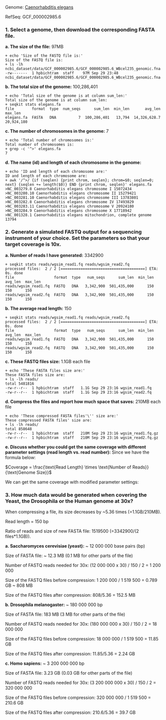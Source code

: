 Genome: [Caenorhabditis elegans](https://www.ncbi.nlm.nih.gov/datasets/taxonomy/6239/)

RefSeq:  GCF_000002985.6

### 1. Select a genome, then download the corresponding FASTA file.


**a. The size of the file:** 97MB

```
+ echo 'Size of the FASTQ file is:'
Size of the FASTQ file is:
+ ls -lh ncbi_dataset/data/GCF_000002985.6/GCF_000002985.6_WBcel235_genomic.fna
-rw-------  1 hpbichtram  staff    97M Sep 29 23:48 ncbi_dataset/data/GCF_000002985.6/GCF_000002985.6_WBcel235_genomic.fna
```

**b. The total size of the genome:** 100,286,401

```
+ echo 'Total size of the genome is at column sum_len:'
Total size of the genome is at column sum_len:
+ seqkit stats elegans.fa
file        format  type  num_seqs      sum_len  min_len       avg_len     max_len
elegans.fa  FASTA   DNA          7  100,286,401   13,794  14,326,628.7  20,924,180
```

**c. The number of chromosomes in the genome:** 7

```
+ echo 'Total number of chromosomes is:'
Total number of chromosomes is:
+ grep -c '^>' elegans.fa
7
```

**d. The name (id) and length of each chromosome in the genome:**

```
+ echo 'ID and length of each chromosome are:'
ID and length of each chromosome are:
+ awk '/^>/ {if (seqlen) {print chrom, seqlen}; chrom=$0; seqlen=0; next} {seqlen += length($0)} END {print chrom, seqlen}' elegans.fa
>NC_003279.8 Caenorhabditis elegans chromosome I 15072434
>NC_003280.10 Caenorhabditis elegans chromosome II 15279421
>NC_003281.10 Caenorhabditis elegans chromosome III 13783801
>NC_003282.8 Caenorhabditis elegans chromosome IV 17493829
>NC_003283.11 Caenorhabditis elegans chromosome V 20924180
>NC_003284.9 Caenorhabditis elegans chromosome X 17718942
>NC_001328.1 Caenorhabditis elegans mitochondrion, complete genome 13794
```

### 2. Generate a simulated FASTQ output for a sequencing instrument of your choice.  Set the parameters so that your target coverage is 10x.

**a. Number of reads I have generated:** 3342900

```
+ seqkit stats reads/wgsim_read1.fq reads/wgsim_read2.fq
processed files:  2 / 2 [======================================] ETA: 0s. done
file                  format  type   num_seqs      sum_len  min_len  avg_len  max_len
reads/wgsim_read1.fq  FASTQ   DNA   3,342,900  501,435,000      150      150      150
reads/wgsim_read2.fq  FASTQ   DNA   3,342,900  501,435,000      150      150      150
```

**b. The average read length:** 150

```
+ seqkit stats reads/wgsim_read1.fq reads/wgsim_read2.fq
processed files:  2 / 2 [======================================] ETA: 0s. done
file                  format  type   num_seqs      sum_len  min_len  avg_len  max_len
reads/wgsim_read1.fq  FASTQ   DNA   3,342,900  501,435,000      150      150      150
reads/wgsim_read2.fq  FASTQ   DNA   3,342,900  501,435,000      150      150      150
```

**c. These FASTQ files size:** 1.1GB each file

```
+ echo 'These FASTA files size are:'
These FASTA files size are:
+ ls -lh reads/
total 5481816
-rw-r--r--  1 hpbichtram  staff   1.1G Sep 29 23:16 wgsim_read1.fq
-rw-r--r--  1 hpbichtram  staff   1.1G Sep 29 23:16 wgsim_read2.fq
```

**d. Compress the files and report how much space that saves:** 210MB each file

```
+ echo 'These compressed FASTA files'\'' size are:'
These compressed FASTA files' size are:
+ ls -lh reads/
total 858648
-rw-r--r--  1 hpbichtram  staff   210M Sep 29 23:16 wgsim_read1.fq.gz
-rw-r--r--  1 hpbichtram  staff   210M Sep 29 23:16 wgsim_read2.fq.gz
```

**e. Discuss whether you could get the same coverage with different parameter settings (read length vs. read number):**
Since we have the formula below:

$Coverage = \frac{\text{Read Length} \times \text{Number of Reads}}{\text{Genome Size}}$

We can get the same coverage with modified parameter settings:


### 3. How much data would be generated when covering the Yeast,  the Drosophila or the Human genome at 30x?

When compressing a file, its size decreases by ~5.36 times (=1.1GB/210MB).

Read length = 150 bp 

Ratio of reads and size of new FASTA file: 1519500 (=3342900/(2 files*1.1GB)).

**a. Saccharomyces cerevisiae (yeast):** ~ 12 000 000 base pairs (bp)

Size of FASTA file: ~ 12.3 MB (0.1 MB for other parts of the file)

Number of FASTQ reads needed for 30x: 
(12 000 000 x 30) / 150 / 2 = 1 200 000

Size of the FASTQ files before compression: 
1 200 000 / 1 519 500 = 0.789 GB ~ 808 MB

Size of the FASTQ files after compression:
808/5.36 = 152.5 MB

**b. Drosophila melanogaster:** ~ 180 000 000 bp

Size of FASTA file: 183 MB (3 MB for other parts of the file)

Number of FASTQ reads needed for 30x: 
(180 000 000 x 30) / 150 / 2 = 18 000 000

Size of the FASTQ files before compression:
18 000 000 / 1 519 500 = 11.85 GB

Size of the FASTQ files after compression:
11.85/5.36 = 2.24 GB

**c. Homo sapiens:** ~ 3 200 000 000 bp

Size of FASTA file: 3.23 GB (0.03 GB for other parts of the file)

Number of FASTQ reads needed for 30x: 
(3 200 000 000 x 30) / 150 / 2 = 320 000 000

Size of the FASTQ files before compression:
320 000 000 / 1 519 500 = 210.6 GB

Size of the FASTQ files after compression:
210.6/5.36 = 39.7 GB
